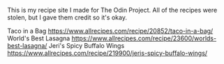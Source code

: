 This is my recipe site I made for The Odin Project. All of the recipes were stolen, but I gave them credit so it's okay.

Taco in a Bag https://www.allrecipes.com/recipe/20852/taco-in-a-bag/
World's Best Lasagna https://www.allrecipes.com/recipe/23600/worlds-best-lasagna/
Jeri's Spicy Buffalo Wings https://www.allrecipes.com/recipe/219900/jeris-spicy-buffalo-wings/